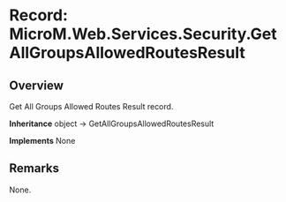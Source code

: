 # Record: MicroM.Web.Services.Security.GetAllGroupsAllowedRoutesResult
## Overview
Get All Groups Allowed Routes Result record.

**Inheritance**
object -> GetAllGroupsAllowedRoutesResult

**Implements**
None

## Remarks
None.


